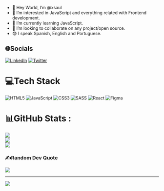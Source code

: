- 👋 Hey World, I’m @xsaul
- 👀 I’m interested in JavaScript and everything related with Frontend development.
- 🌱 I’m currently learning JavaScript.
- 💞️ I’m looking to collaborate on any project/open source.
- 😎 I speak Spanish, English and Portuguese.


## 🌐Socials
[![LinkedIn](https://img.shields.io/badge/LinkedIn-%230077B5.svg?logo=linkedin&logoColor=white)](https://linkedin.com/in/saul-gonzález-423932241) [![Twitter](https://img.shields.io/badge/Twitter-%231DA1F2.svg?logo=Twitter&logoColor=white)](https://twitter.com/xsaulglz) 

# 💻Tech Stack
![HTML5](https://img.shields.io/badge/html5-%23E34F26.svg?style=for-the-badge&logo=html5&logoColor=white) ![JavaScript](https://img.shields.io/badge/javascript-%23323330.svg?style=for-the-badge&logo=javascript&logoColor=%23F7DF1E) ![CSS3](https://img.shields.io/badge/css3-%231572B6.svg?style=for-the-badge&logo=css3&logoColor=white) ![SASS](https://img.shields.io/badge/SASS-hotpink.svg?style=for-the-badge&logo=SASS&logoColor=white) ![React](https://img.shields.io/badge/react-%3699F2.svg?style=for-the-badge&logo=react&logoColor=white) 	![Figma](https://img.shields.io/badge/figma-%23F24E1E.svg?style=for-the-badge&logo=figma&logoColor=white)
# 📊GitHub Stats :
![](https://github-readme-stats.vercel.app/api?username=xsaul&theme=gotham&hide_border=false&include_all_commits=false&count_private=false)<br/>
![](https://github-readme-streak-stats.herokuapp.com/?user=xsaul&theme=gotham&hide_border=false)<br/>
![](https://github-readme-stats.vercel.app/api/top-langs/?username=xsaul&theme=gotham&hide_border=false&include_all_commits=false&count_private=false&layout=compact)

### ✍️Random Dev Quote
![](https://quotes-github-readme.vercel.app/api?type=horizontal&theme=radical)

---
[![](https://visitcount.itsvg.in/api?id=xsaul&icon=0&color=0)](https://visitcount.itsvg.in)

